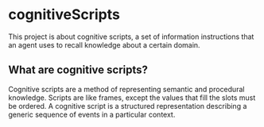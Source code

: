 # cognitiveScripts
This project is about cognitive scripts, a set of information instructions that an agent uses to recall knowledge about a certain domain.

## What are cognitive scripts?
Cognitive scripts are a method of representing semantic and procedural knowledge. Scripts are like frames, except the values that fill the slots must be ordered. A cognitive script is a structured representation describing a generic sequence of events in a particular context.
